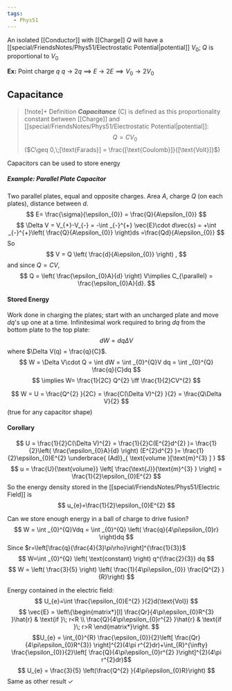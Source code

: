 ```yaml
---
tags:
  - Phys51
---
```


An isolated [[Conductor]] with [[Charge]] $Q$ will have a [[special/FriendsNotes/Phys51/Electrostatic Potential|potential]] $V_{0}$; $Q$ is proportional to $V_{0}$

**Ex:** Point charge $q$
	$q$ → $2q$ $\implies$ $E$ → $2E\implies V_{0}→2V_{0}$

## Capacitance 
 > [!note]+ Definition 
 > ***Capacitance*** ($\text{C}$) is defined as this proportionality constant between [[Charge]] and [[special/FriendsNotes/Phys51/Electrostatic Potential|potential]]: $$
 > Q = CV_{0}$$
 > ($C\geq 0,\;[\text{Farads}] = \frac{[\text{Coulomb}]}{[\text{Volt}]}$)

Capacitors can be used to store energy



##### Example: Parallel Plate Capacitor
Two parallel plates, equal and opposite charges. Area $A$, charge $Q$ (on each plates), distance between $d$.
$$
E= \frac{\sigma}{\epsilon_{0}} = \frac{Q}{A\epsilon_{0}}
$$
$$
\Delta V = V_{+}-V_{-} = -\int _{-}^{+} \vec{E}\cdot d\vec{s} = +\int _{-}^{+}\left( \frac{Q}{A\epsilon_{0}} \right)ds =\frac{Qd}{A\epsilon_{0}}  
$$
So
$$
V = Q \left( \frac{d}{A\epsilon_{0}} \right) ,
$$
 and since $Q=CV,$
$$
Q = \left( \frac{\epsilon_{0}A}{d} \right) V\implies C_{\parallel} = \frac{\epsilon_{0}A}{d}.
$$


#### Stored Energy
Work done in charging the plates; start with an uncharged plate and move $dq$'s up one at a time.
Infinitesimal work required to bring $dq$ from the bottom plate to the top plate:
$$
dW = dq\Delta V
$$
where $\Delta V(q) = \frac{q}{C}$.
$$
W = \Delta V\cdot Q = \int dW = \int _{0}^{Q}V dq = \int _{0}^{Q} \frac{q}{C}dq   
$$
$$
\implies W= \frac{1}{2C} Q^{2} \iff \frac{1}{2}CV^{2} 
$$

$$
W = U = \frac{Q^{2} }{2C} = \frac{C(\Delta V)^{2} }{2} = \frac{Q\Delta V}{2}
$$
(true for any capacitor shape)

#### Corollary
$$
U = \frac{1}{2}C(\Delta V)^{2} = \frac{1}{2}C(E^{2}d^{2}  )=
\frac{1}{2}\left( \frac{\epsilon_{0}A}{d} \right) (E^{2}d^{2}  )=
\frac{1}{2}\epsilon_{0}E^{2} \underbrace{  (Ad)}_{ \text{volume }[\text{m}^{3} ]  }
$$
$$
u = \frac{U}{\text{volume}} \left[ \frac{\text{J}}{\text{m}^{3} } \right] = \frac{1}{2}\epsilon_{0}E^{2} 
$$
So the energy density stored in the [[special/FriendsNotes/Phys51/Electric Field]] is
$$
u_{e}=\frac{1}{2}\epsilon_{0}E^{2} 
$$


Can we store enough energy in a ball of charge to drive fusion?
$$
W = \int _{0}^{Q}Vdq = \int _{0}^{Q} \left( \frac{q}{4\pi\epsilon_{0}r} \right)dq     
$$
Since $r=\left[\frac{q}{\frac{4}{3}\pi\rho}\right]^{\frac{1}{3}}$
$$
W=\int _{0}^{Q} \left( \text{constant} \right) q^{\frac{2}{3}}   dq
$$
$$
W = \left( \frac{3}{5} \right) \left( \frac{1}{4\pi\epsilon_{0}} \frac{Q^{2} }{R}\right) 
$$

Energy contained in the electric field:
$$
U_{e}=\int \frac{\epsilon_{0}E^{2} }{2}d(\text{Vol}) 
$$
$$
\vec{E} = \left\{\begin{matrix*}[l]
\frac{Qr}{4\pi\epsilon_{0}R^{3} }\hat{r} & \text{if }\; r<R \\
\frac{Q}{4\pi\epsilon_{0}r^{2}  }\hat{r} & \text{if }\; r>R
\end{matrix*}\right.
$$
$$U_{e} = \int_{0}^{R} \frac{\epsilon_{0}}{2}\left[ \frac{Qr}{4\pi\epsilon_{0}R^{3}} \right]^{2}(4\pi r^{2}dr)+\int_{R}^{\infty} \frac{\epsilon_{0}}{2}\left[ \frac{Q}{4\pi\epsilon_{0}r^{2} }\right]^{2}(4\pi r^{2}dr)$$
$$
U_{e} = \frac{3}{5} \left(\frac{Q^{2} }{4\pi\epsilon_{0}R}\right)
$$
Same as other result ✓

